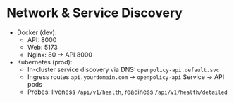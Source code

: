 # Network & Service Discovery

- Docker (dev):
  - API: 8000
  - Web: 5173
  - Nginx: 80 → API 8000
- Kubernetes (prod):
  - In-cluster service discovery via DNS: `openpolicy-api.default.svc`
  - Ingress routes `api.yourdomain.com` → `openpolicy-api` Service → API pods
  - Probes: liveness `/api/v1/health`, readiness `/api/v1/health/detailed`
